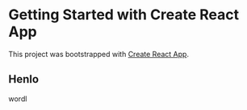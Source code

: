 # Getting Started with Create React App

This project was bootstrapped with [Create React App](https://github.com/facebook/create-react-app).

## Henlo

wordl
